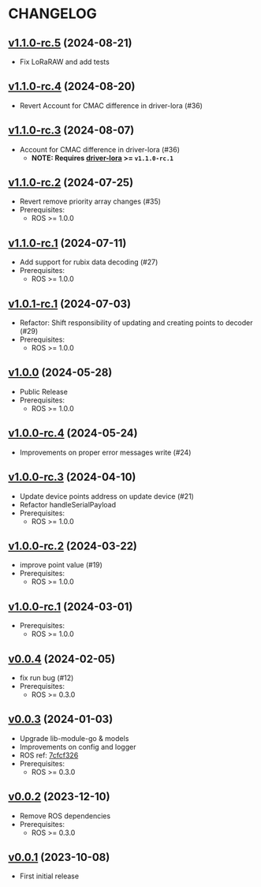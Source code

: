 # CHANGELOG

## [v1.1.0-rc.5](https://github.com/NubeIO/module-core-loraraw/tree/v1.1.0-rc.5) (2024-08-21)

- Fix LoRaRAW and add tests

## [v1.1.0-rc.4](https://github.com/NubeIO/module-core-loraraw/tree/v1.1.0-rc.4) (2024-08-20)

- Revert Account for CMAC difference in driver-lora (#36)

## [v1.1.0-rc.3](https://github.com/NubeIO/module-core-loraraw/tree/v1.1.0-rc.3) (2024-08-07)

- Account for CMAC difference in driver-lora (#36)
  - **NOTE: Requires [driver-lora](https://github.com/NubeIO/driver-lora/releases/tag/v1.1.0-rc.1) >= `v1.1.0-rc.1`**

## [v1.1.0-rc.2](https://github.com/NubeIO/module-core-loraraw/tree/v1.1.0-rc.2) (2024-07-25)

- Revert remove priority array changes (#35)
- Prerequisites:
  - ROS >= 1.0.0

## [v1.1.0-rc.1](https://github.com/NubeIO/module-core-loraraw/tree/v1.1.0-rc.1) (2024-07-11)

- Add support for rubix data decoding (#27)
- Prerequisites:
    - ROS >= 1.0.0

## [v1.0.1-rc.1](https://github.com/NubeIO/module-core-loraraw/tree/v1.0.1-rc.1) (2024-07-03)

- Refactor: Shift responsibility of updating and creating points to decoder (#29)
- Prerequisites:
    - ROS >= 1.0.0

## [v1.0.0](https://github.com/NubeIO/module-core-loraraw/tree/v1.0.0) (2024-05-28)

- Public Release
- Prerequisites:
    - ROS >= 1.0.0

## [v1.0.0-rc.4](https://github.com/NubeIO/module-core-loraraw/tree/v1.0.0-rc.4) (2024-05-24)

- Improvements on proper error messages write (#24)

## [v1.0.0-rc.3](https://github.com/NubeIO/module-core-loraraw/tree/v1.0.0-rc.3) (2024-04-10)

- Update device points address on update device (#21)
- Refactor handleSerialPayload
- Prerequisites:
  - ROS >= 1.0.0

## [v1.0.0-rc.2](https://github.com/NubeIO/module-core-loraraw/tree/v1.0.0-rc.2) (2024-03-22)

- improve point value (#19)
- Prerequisites:
  - ROS >= 1.0.0

## [v1.0.0-rc.1](https://github.com/NubeIO/module-core-loraraw/tree/v1.0.0-rc.1) (2024-03-01)

- Prerequisites:
  - ROS >= 1.0.0

## [v0.0.4](https://github.com/NubeIO/module-core-loraraw/tree/v0.0.4) (2024-02-05)

- fix run bug (#12)
- Prerequisites:
  - ROS >= 0.3.0

## [v0.0.3](https://github.com/NubeIO/module-core-loraraw/tree/v0.0.3) (2024-01-03)

- Upgrade lib-module-go & models
- Improvements on config and logger
- ROS ref: [7cfcf326](https://github.com/NubeIO/rubix-os/commit/7cfcf326d298312db624348a202cdab458ba3f8e)
- Prerequisites:
  - ROS >= 0.3.0

## [v0.0.2](https://github.com/NubeIO/module-core-loraraw/tree/v0.0.2) (2023-12-10)

- Remove ROS dependencies
- Prerequisites:
    - ROS >= 0.3.0

## [v0.0.1](https://github.com/NubeIO/module-core-loraraw/tree/v0.0.1) (2023-10-08)

- First initial release
